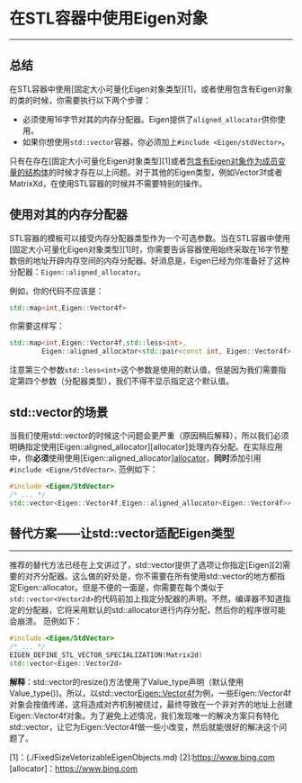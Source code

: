 # 在STL容器中使用Eigen对象
---

## 总结

在STL容器中使用[固定大小可量化Eigen对象类型][1]，或者使用包含有Eigen对象的类的时候，你需要执行以下两个步骤：
- 必须使用16字节对其的内存分配器。Eigen提供了`aligned_allocator`供你使用。
- 如果你想使用`std::vector`容器，你必须加上`#include <Eigen/stdVector>`。

只有在存在[固定大小可量化Eigen对象类型][1]或者[包含有Eigen对象作为成员变量的结构体](./StructHavingEigenMembers.md)的时候才存在以上问题。对于其他的Eigen类型，例如Vector3f或者MatrixXd，在使用STL容器的时候并不需要特别的操作。

## 使用对其的内存分配器

STL容器的模板可以接受内存分配器类型作为一个可选参数。当在STL容器中使用[固定大小可量化Eigen对象类型][1]时，你需要告诉容器使用始终采取在16字节整数倍的地址开辟内存空间的内存分配器。好消息是，Eigen已经为你准备好了这种分配器：`Eigen::aligned_allocator`。

例如，你的代码不应该是：
```cpp
std::map<int,Eigen::Vector4f>
```
你需要这样写：
```cpp
std::map<int,Eigen::Vector4f,std::less<int>,
        Eigen::aligned_allocator<std::pair<const int, Eigen::Vector4f> > >
```

注意第三个参数`std::less<int>`这个参数是使用的默认值，但是因为我们需要指定第四个参数（分配器类型），我们不得不显示指定这个默认值。

## std::vector的场景

当我们使用std::vector的时候这个问题会更严重（原因稍后解释），所以我们必须明确指定使用[Eigen::aligned_allocator][allocator]处理内存分配。在实际应用中，你**必须**使用使用[Eigen::aligned_allocator][allocator](不可以使用其他分配器)，**同时**添加引用`#include <Eigne/StdVector>`.
范例如下：
```cpp
#include <Eigen/StdVector>
/* ... */
std::vector<Eigen::Vector4f,Eigen::aligned_allocator<Eigen::Vector4f>>
```

## 替代方案——让std::vector适配Eigen类型
---
推荐的替代方法已经在上文讲过了，std::vector提供了选项让你指定[Eigen][2]需要的对齐分配器。这么做的好处是，你不需要在所有使用std::vector的地方都指定Eigen::allocator。但是不便的一面是，你需要在每个类似于`std::vector<Vector2d>`的代码前加上指定分配器的声明。不然，编译器不知道指定的分配器，它将采用默认的std::allocator进行内存分配，然后你的程序很可能会崩溃。
范例如下：
```cpp
#include <Eigen/StdVector>
/* ... */
EIGEN_DEFINE_STL_VECTOR_SPECIALIZATION(Matrix2d)
std::vector<Eigen::Vector2d>
```
**解释**：std::vector的resize()方法使用了Value_type声明（默认使用Value_type())。所以，以std::vector<Eigen::Vector4f>为例，一些Eigen::Vector4f对象会按值传递，这将造成对齐机制被绕过，最终导致在一个非对齐的地址上创建Eigen::Vector4f对象。为了避免上述情况，我们发现唯一的解决方案只有特化std::vector，让它为Eigen::Vector4f做一些小改变，然后就能很好的解决这个问题了。

[1]：(./FixedSizeVetorizableEigenObjects.md)
[2]:https://www.bing.com
[allocator]：https://www.bing.com
